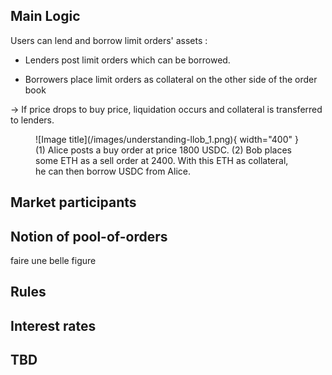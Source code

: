 

## **Main Logic**


Users can lend and borrow limit orders' assets :

* Lenders post limit orders which can be borrowed.

* Borrowers place limit orders as collateral on the other side of the order book

→ If price drops to buy price, liquidation occurs and collateral is transferred to lenders.


<figure markdown>
  ![Image title](/images/understanding-llob_1.png){ width="400" }
  <figcaption>(1) Alice posts a buy order at price 1800 USDC. (2) Bob places some ETH as a sell order at 2400. With this ETH as collateral, he can then borrow USDC from Alice.</figcaption>
</figure>

## **Market participants**

## **Notion of pool-of-orders**

faire une belle figure

## **Rules**

## **Interest rates**


## **TBD**